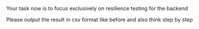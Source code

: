 Your task now is to focus exclusively on resilience testing for the backend

Please output the result in csv format like before and also think step by step